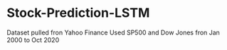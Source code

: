 # Stock-Prediction-LSTM

Dataset pulled fron Yahoo Finance
Used SP500 and Dow Jones fron Jan 2000 to Oct 2020
